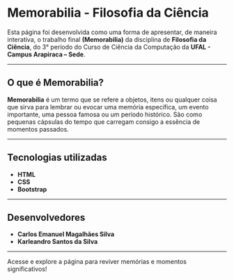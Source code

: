 # Memorabilia - Filosofia da Ciência

Esta página foi desenvolvida como uma forma de apresentar, de maneira interativa, o trabalho final **(Memorabilia)** da disciplina de **Filosofia da Ciência**, do 3° período do Curso de Ciência da Computação da **UFAL - Campus Arapiraca – Sede**.

---

## O que é Memorabilia?

**Memorabilia** é um termo que se refere a objetos, itens ou qualquer coisa que sirva para lembrar ou evocar uma memória específica, um evento importante, uma pessoa famosa ou um período histórico. São como pequenas cápsulas do tempo que carregam consigo a essência de momentos passados.

---

## Tecnologias utilizadas

- **HTML**
- **CSS**
- **Bootstrap**

---

## Desenvolvedores

- **Carlos Emanuel Magalhães Silva**  
- **Karleandro Santos da Silva**

---

Acesse e explore a página para reviver memórias e momentos significativos!

